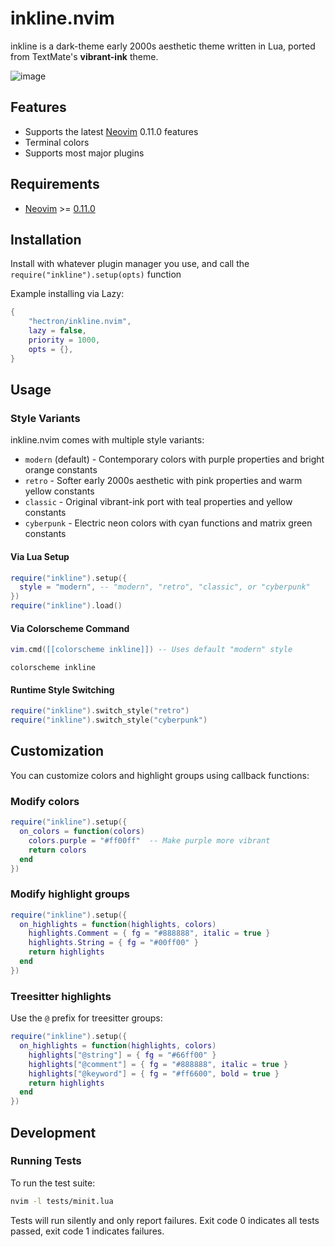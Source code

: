 # inkline.nvim

inkline is a dark-theme early 2000s aesthetic theme written in Lua, ported from TextMate's **vibrant-ink** theme.

![image](https://github.com/user-attachments/assets/394ad090-bbd6-443b-a53f-b4eac5437508)

## Features

- Supports the latest [Neovim][neovim] 0.11.0 features
- Terminal colors
- Supports most major plugins

## Requirements

- [Neovim][neovim] >= [0.11.0](https://github.com/neovim/neovim/releases/tag/v0.11.0)

## Installation

Install with whatever plugin manager you use, and call the `require("inkline").setup(opts)` function

Example installing via Lazy:

```lua
{
    "hectron/inkline.nvim",
    lazy = false,
    priority = 1000,
    opts = {},
}
```

## Usage

### Style Variants

inkline.nvim comes with multiple style variants:

- `modern` (default) - Contemporary colors with purple properties and bright orange constants
- `retro` - Softer early 2000s aesthetic with pink properties and warm yellow constants  
- `classic` - Original vibrant-ink port with teal properties and yellow constants
- `cyberpunk` - Electric neon colors with cyan functions and matrix green constants

#### Via Lua Setup

```lua
require("inkline").setup({
  style = "modern", -- "modern", "retro", "classic", or "cyberpunk"
})
require("inkline").load()
```

#### Via Colorscheme Command

```lua
vim.cmd([[colorscheme inkline]]) -- Uses default "modern" style
```

```vim
colorscheme inkline
```

#### Runtime Style Switching

```lua
require("inkline").switch_style("retro")
require("inkline").switch_style("cyberpunk")
```

## Customization

You can customize colors and highlight groups using callback functions:

### Modify colors
```lua
require("inkline").setup({
  on_colors = function(colors)
    colors.purple = "#ff00ff"  -- Make purple more vibrant
    return colors
  end
})
```

### Modify highlight groups
```lua
require("inkline").setup({
  on_highlights = function(highlights, colors)
    highlights.Comment = { fg = "#888888", italic = true }
    highlights.String = { fg = "#00ff00" }
    return highlights
  end
})
```

### Treesitter highlights
Use the `@` prefix for treesitter groups:
```lua
require("inkline").setup({
  on_highlights = function(highlights, colors)
    highlights["@string"] = { fg = "#66ff00" }
    highlights["@comment"] = { fg = "#888888", italic = true }
    highlights["@keyword"] = { fg = "#ff6600", bold = true }
    return highlights
  end
})
```

## Development

### Running Tests

To run the test suite:

```bash
nvim -l tests/minit.lua
```

Tests will run silently and only report failures. Exit code 0 indicates all tests passed, exit code 1 indicates failures.

[neovim]: https://github.com/neovim/neovim
